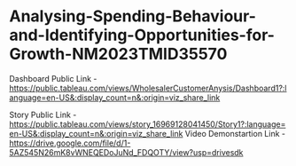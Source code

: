 # Analysing-Spending-Behaviour-and-Identifying-Opportunities-for-Growth-NM2023TMID35570

Dashboard Public Link - https://public.tableau.com/views/WholesalerCustomerAnysis/Dashboard1?:language=en-US&:display_count=n&:origin=viz_share_link

Story Public Link - https://public.tableau.com/views/story_16969128041450/Story1?:language=en-US&:display_count=n&:origin=viz_share_link
Video Demonstartion Link - https://drive.google.com/file/d/1-5AZ545N26mK8vWNEQEDoJuNd_FDQOTY/view?usp=drivesdk
